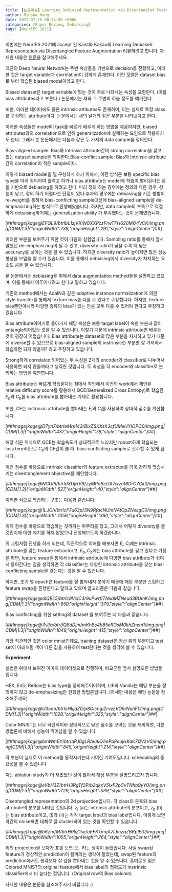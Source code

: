 ```yaml
---
title: [논문리뷰] Learning Debiased Representation via Disentangled Feature Augmentation (NeurIPS 2021)
author: Minsoo Kang
date: 2022-07-26 00:34:00 +0900
categories: [Paper Review, Debiasing]
tags: [NeurIPS 2021]
---
```


이번에는 NeurIPS 2021에 accept 된 Kaist와 Kakao의 Learning Debiased Representation via Disentangled Feature Augmentation 리뷰하려고 합니다. 자세한 내용은 [원문](https://arxiv.org/pdf/2107.01372)을 참고해주세요. 

최근의 Deep Neural Network는 주변 속성들을 기반으로 decision을 진행하고, 이러한 것은 target variable과 correlation이 강하게 존재한다. 이런 모델은 dataset bias로 부터 학습된 biased model이라고 한다.

Biased dataset은 target variable에 맞는 것이 주로 나타나는 속성을 포함한다. (이를 bias attributes라고 부른다.) 논문에서는 새와 그 주변의 하늘 정도를 얘기한다.

또한, 이러한 데이터에도 물론 intrinsic attibutes도 존재하며, 이는 실제로 특정 class를 구성하는 attribute이다. 논문에서는 새의 날개와 같은 부분을 나타낸다고 한다.

이러한 속성들은 model이 task를 빠르게 배우게 하는 방법을 제공하지만, biased attributes와의 correlation으로 인해 generalization에 실패하는 요인으로 작용하기도 한다. 그래서 본 논문에서는 다음과 같은 두 가지의 data sample을 정의한다.

Bias-aligned sample: Bias와 Intrinsic attribute간의 strong correlation을 갖고 있는 dataset sample을 의미한다.Bias-conflict sample: Bias와 Intrinsic attribute간의 correlation이 적은 sample이다.

이렇게 biased model을 덜 구성하게 하기 위해서, 이전 방식은 보통 specific bias type을 미리 정의하여 풀려고 하거나 bias attribute는 model에 학습이 빨리된다는 점을 기반으로 debiasing을 하려고 한다. 미리 정의 하는 경우에는 정의와 다른 경우, 성능이 낮고, 정의 하기 어렵다는 단점이 있다.후자의 경우에는 debiasing을 기존 방법이 re-weight를 통해서 bias-conflicting sample대신에 bias-aligned sample을 de-emphasizing하는 방식으로 진행해왔습니다. 하지만, data sample의 부족으로 적절하게 debaising하기에는 generalization ability 가 부족했다는 것이 문제였습니다.

[##_Image|kage@EFQL9/btrIbL1zjVX/NOXXPczFrwTFH620MO4VCK/img.png|CDM|1.3|{"originWidth":739,"originHeight":291,"style":"alignCenter"}_##]

이러한 부분을 보여주기 위한 것이 다음의 실험입니다. Sampling ratio를 통해서 앞서 말했던 de-emphasizing이 될 수 있고, diversity ratio가 낮을 수록 더 낮은 accuracy를 보이는 것을 알 수 있습니다. 하지만 diversity ratio가 높아지면 많은 성능 향상을 보임을 알 수가 있습니다. 이를 통해서 debiasing에서 diversity가 차지하는 요소도 큼을 알 수 있습니다.

본 논문에서는 debiasing을 위해서 data augmentation method들을 설명하고 있으며, 이를 통해서 이루어내려고 한다고 말하고 있습니다.

기존의 method에서는 AdaIN과 같은 adaptive instance normalization에 의한 style transfer를 통해서 texture bias를 다룰 수 있다고 주장합니다. 하지만, texture bias뿐만아니라 다양한 종류의 bias가 있는 만큼 모두 다룰 수 있어야 한다고 주장하고 있습니다.

Bias attribute이야기로 돌아가서 해당 속성은 보통 target label이 속한 부분과 같이 entangle되어있는 것을 알 수 있습니다. 이렇기 때문에 intrinsic attribute만 배우는 것이 굉장히 어렵습니다. Bias attribute는 dataset의 많은 부분을 차지하고 있기 때문에 diverse할 수 있으므로 bias-aligned sample의 instrinsic한 부분만 잘 가져와서 학습하면 되지 않을까? 라고 주장하고 있습니다.

Strong하게 correlated 되어있는 두 속성을 2개의 encoder와 classifier로 나누어서 사용하면 되지 않을까라고 생각한 것입니다. 두 속성을 각 encoder와 classifier로 분리하는 방법을 제안합니다.

Bias attribute는 빠르게 학습된다는 점에서 착안해서 이전의 work에서 제안된 relative difficulty score를 활용해서 GCE(Generalized Cross Entropy)로 학습된 $E_b$와 $C_b$를 bias attribute를 뽑아내는 기제로 활용합니다.

또한, CE는 instrinsic attribute를 뽑아내는 $E_i$와 $C_i$를 사용하여 상대적 점수를 계산합니다.

[##_Image|kage@D7yn7/btrIeMrs143/BixZSKXsh3cfUMeHYIOPO0/img.png|CDM|1.3|{"originWidth":437,"originHeight":78,"style":"alignCenter"}_##]

해당 식은 위식으로 GCE는 학습속도가 상대적으로 느리지만 robust하게 학습되는 loss term이므로 $C_b$의 CE값이 클 때, bias-conflicting sample로 간주할 수 있게 됩니다.

이런 점수를 바탕으로 intrinsic classifier와 feature extractor를 더욱 강하게 학습시키는 disentanglement objective를 제안합니다.

[##_Image|kage@NGUPl/btrIdXUjHV9/zyMPaBcUA7wzo16DrC7Ck0/img.png|CDM|1.3|{"originWidth":527,"originHeight":40,"style":"alignCenter"}_##]

이러한 식으로 학습하는 구조는 다음과 같습니다.

[##_Image|kage@1LJCh/btrIcF7u63p/3N9RfacNUmNAtOpZNesgC0/img.png|CDM|1.3|{"originWidth":1056,"originHeight":360,"style":"alignCenter"}_##]

이제 점수를 바탕으로 학습하는 것까지는 마무리를 했고, 그래서 어떻게 diversity를 줄 것인지에 대한 얘기를 하지 않았으니 진행해보도록 하겠습니다.

위 그림처럼 진행을 하게 되는데, 직관적으로 이해를 해보자면 $E_{i}, C_i$에는 intrinsic attribute를 갖는 feature extractor고, $E_b, C_b$에는 bias attribute를 갖고 있다고 가정을 하면, feature swap을 통해서 intrinsic attribute에 다양한 bias attribute가 섞여서 들어간다는 점을 생각하면 각 classifier는 다양한 intrinsic attribute를 갖는 bias-conflicting sample을 갖는다는 것을 알 수 있습니다.

하지만, 초기 몇 epoch은 feature를 잘 뽑아내지 못하기 때문에 해당 부분만 스킵하고 feature swap을 진행한다고 말하고 있으며 알고리즘은 다음과 같습니다.

[##_Image|kage@dIQBL5/btrIc9VcIC3/9uPwrflTNsaMZNeud3BUmK/img.png|CDM|1.3|{"originWidth":950,"originHeight":379,"style":"alignCenter"}_##]

Bias conflicting을 위한 setting의 dataset 을 보여주는 데 다음과 같습니다.

[##_Image|kage@7rJfa/btrIfQ8dDjm/mKhBs4b85eROsM0khZhem1/img.png|CDM|1.3|{"originWidth":1049,"originHeight":415,"style":"alignCenter"}_##]

가장 직관적인 것은 color mnist인데요, training dataset은 점선 위의 부분이고 test set이 아래처럼 색이 다른 값을 사용하여 test한다는 것을 생각해 볼 수 있습니다.

**Experiment**

실험은 위에서 보여진 이미지 데이터셋으로 진행하며, 비교군은 앞서 설명드린 방법들 입니다.

HEX, EnD, ReBias는 bias type을 정의해주어야하며, LtF와 Vanilla는 해당 부분을 정의하지 않고 de-emphasizing만 진행한 방법론입니다. (자세한 내용은 해당 논문을 참조해주세요)

[##_Image|kage@U3eon/btrIcHkjdZ0/p8GIcngiZrvezVOhrNuhFk/img.png|CDM|1.3|{"originWidth":1028,"originHeight":325,"style":"alignCenter"}_##]

Color MNIST는 너무 극단적이라 상대적으로 낮은 점수를 보이는 것을 제외하면, 다른 방법론에 비해서 성능이 뛰어남을 알 수 있습니다.

[##_Image|kage@bmWmEY/btrIaPJ0gLR/eukQ1mPaPcujHKdK7QVzV0/img.png|CDM|1.3|{"originWidth":845,"originHeight":214,"style":"alignCenter"}_##]

각 부분이 실제로 이 method를 동작시키는데 기여한 기여도입니다. scheduling의 중요성을 볼 수 있습니다.

저는 ablation study가 더 재밌었던 것이 많아서 해당 부분을 설명드리고자 합니다.

[##_Image|kage@eVbH3Z/btrH3RgTf2P/b2qkxV5IxF2pCvTNhb9yY0/img.png|CDM|1.3|{"originWidth":729,"originHeight":539,"style":"alignCenter"}_##]

Disentangled representation의 2d projection입니다. 각 class의 분포와 bias attribute의 분포를 나타낸 것입니다. $z_i$ (a)는 intrinsic attribute의 분포이고, $z_b$ (b)는 bias attribute이고, (i)과 (ii)는 각각 target label과 bias label입니다. 이렇게 보면 약간의 noise빼면 대체로 잘 cluster되어 있는 것을 확인할 수 있습니다.

[##_Image|kage@bKzmfM/btrH9IjZ1se/aEFKTmqA7IJmzqZBKplEt0/img.png|CDM|1.3|{"originWidth":1055,"originHeight":264,"style":"alignCenter"}_##]

위의 projection을 보다가 표를 보면 오.. 라는 생각이 들었습니다. 사실 swap된 feature가 정상적인 prediction이 될까라는 생각이 들었는데, swap된 feature의 prediction에서도 생각보다 잘 값을 뽑아내는 것을 알 수 있습니다. 흥미로운 점은 Colored MNIST의 original feature에서 bias label의 정확도가 instrinsic classifier에서 더 높다는 점입니다. (Original row의 Bias column)

자세한 내용은 논문을 참조해주시기 바랍니다 :)